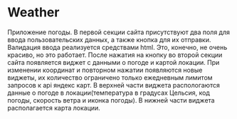 # Weather
 
Приложение погоды.
В первой секции сайта присутствуют два поля для ввода пользовательских данных, а также кнопка для их отправки.
Валидация ввода реализуется средствами html. Это, конечно, не очень красиво, но это работает.
После нажатия на кнопку во второй секции сайта появляется виджет с данными о погоде и картой локации. При изменении координат и повторном нажатии появляются новые виджеты, их количество ограничено только ежедневным лимитом запросов к api яндекс карт.
В верхней части виджета распологаются данные о погоде в локации(температура в градусах Цельсия, код погоды, скорость ветра и иконка погоды).
В нижней части виджета располагается карта локации. 